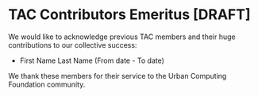 # TAC Contributors Emeritus [DRAFT]

We would like to acknowledge previous TAC members and their huge contributions to our collective success:

* First Name Last Name (From date - To date)

We thank these members for their service to the Urban Computing Foundation community.
